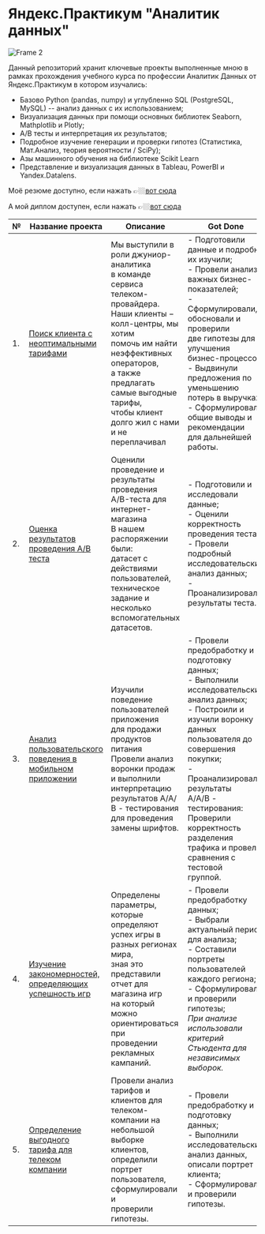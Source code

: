 # Яндекс.Практикум "Аналитик данных"
![Frame 2](https://user-images.githubusercontent.com/118074742/202897118-919be9f7-4024-4433-aa78-75c6076fca94.png)

Данный репозиторий хранит ключевые проекты выполненные мною в рамках прохождения учебного курса по профессии Аналитик Данных от Яндекс.Практикум в котором изучались: 
- Базово Python (pandas, numpy) и углубленно SQL (PostgreSQL, MySQL) -- анализ данных с их использованием;
- Визуализация данных при помощи основных библиотек Seaborn, Mathplotlib и Plotly;
- A/B тесты и интерпретация их результатов;
- Подробное изучение генерации и проверки гипотез (Статистика, Мат.Анализ, теория вероятности / SciPy);
- Азы машинного обучения на библиотеке Scikit Learn
- Представление и визуализация данных в Tableau, PowerBI и Yandex.Datalens.

Моё резюме доступно, если нажать 👉🏼[вот сюда](https://github.com/kovalev-vladimir-da/practicum_da/blob/main/kovalev_vladimir_cv.pdf)

А мой диплом доступен, если нажать 👉🏼[вот сюда](https://drive.google.com/file/d/1z_Cj69L5p-VCBnIyqeTbJvD5Nn_bKsZy/view?usp=sharing)

| **№** | **Название проекта** | **Описание** | **Got Done** | **Сфера** | **Стек** |
|---|---|---|---|:---:|:---:|
|1.| [Поиск клиента с <br>неоптимальными тарифами](https://github.com/kovalev-vladimir-da/practicum_da/tree/main/nonoptimal_tariff) | Мы выступили в роли джуниор-аналитика <br>в команде сервиса телеком-провайдера. <br>Наши клиенты − колл-центры, мы хотим <br>помочь им найти неэффективных операторов,<br>а также предлагать самые выгодные тарифы, <br>чтобы клиент долго жил с нами и не переплачивал | - Подготовили данные и подробно их изучили;<br>- Провели анализ важных бизнес-показателей;<br>- Сформулировали, обосновали и проверили <br>две гипотезы для улучшения бизнес-процессов;<br>- Выдвинули предложения по уменьшению <br>потерь в выручках;<br>- Сформулировали общие выводы и рекомендации <br>для дальнейшей работы. |Телеком | `Python` `Pandas`<br>`Matplotlib` `Seaborn`<br>`событийная аналитика`<br>`продуктовые метрики`<br>`Plotly`<br>`проверка стат. гипотез`<br>`визуализация данных` |
|2.| [Оценка результатов<br>проведения A/B теста](https://github.com/kovalev-vladimir-da/practicum_da/tree/main/interpretation_ab_test)  | Оценили проведение и результаты проведения <br>A/B-теста для интернет-магазина<br>В нашем распоряжении были: <br>датасет с действиями пользователей, <br>техническое задание и несколько вспомогательных <br>датасетов. | - Подготовили и исследовали данные;<br>- Оценили корректность проведения теста;<br>- Провели подробный исследовательский <br>анализ данных;<br>- Проанализировали результаты теста. | Стартапы<br>Бизнес<br>Сервисы | `проверка стат. гипотез`<br>`событийная аналитика`<br>`Python` `Pandas` |
|3.| [Анализ пользовательского <br>поведения в мобильном приложении](https://github.com/kovalev-vladimir-da/practicum_da/tree/main/app_user_behavior_ab) | Изучили поведение пользователей приложения <br>для продажи продуктов питания<br>Провели анализ воронки продаж и выполнили<br>интерпретацию результатов А/А/В - тестирования <br>для проведения замены шрифтов. | - Провели предобработку и подготовку данных;<br>- Выполнили исследовательский анализ данных;<br>- Построили и изучили воронку данных <br>пользователя до совершения покупки;<br>- Проанализировали результаты <br>А/А/В - тестирования: Проверили корректность <br>разделения трафика и провели сравнения с тестовой <br>группой. | Стартапы<br>Бизнес<br>Сервисы | `A/B-тестирование`<br>`Python` `Pandas`<br>`Matplotlib` `Seaborn`<br>`событийная аналитика`<br>`продуктовые метрики`<br>`Plotly`<br>`проверка стат. гипотез`<br>`визуализация данных` |
|4.| [Изучение закономерностей, <br>определяющих успешность игр](https://github.com/kovalev-vladimir-da/practicum_da/tree/main/success_game_patterns) | Определены параметры, которые определяют <br>успех игры в разных регионах мира, <br>зная это представили отчет для магазина игр <br>на который можно ориентироваться при <br>проведении рекламных кампаний. | - Провели предобработку данных;<br>- Выбрали актуальный период для анализа;<br>- Составили портреты пользователей каждого региона;<br>- Сформулировали и проверили гипотезы;<br>_При анализе использовали критерий Стьюдента для <br>независимых выборок._ | Gamedev<br>Магазины | `Python` `Pandas`<br>`NumPy` `Matplotlib`<br>`предобработка данных`<br>`описательная статистика`<br>`проверка стат. гипотез` |
|5.| [Определение выгодного <br> тарифа для телеком <br>компании](https://github.com/kovalev-vladimir-da/practicum_da/tree/main/stat_analysis_telecom) | Провели анализ тарифов и клиентов для <br>телеком-компании на небольшой <br>выборке клиентов, определили портрет <br>пользователя, сформулировали и<br>проверили гипотезы. | - Провели предобработку и подготовку данных;<br>- Выполнили исследовательский анализ данных, <br>описали портрет клиента;<br>- Сформулировали и проверили гипотезы. |Телеком| `Python` `Pandas`<br>`Matplotlib` `NumPy`<br>`SciPy`<br>`описательная статистика`<br>`проверка стат. гипотез` |
